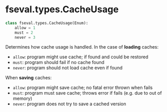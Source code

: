 # fseval.types.CacheUsage

```python
class fseval.types.CacheUsage(Enum):
    allow = 1
    must = 2
    never = 3
```

Determines how cache usage is handled. In the case of **loading** caches:

- `allow`: program might use cache; if found and could be restored
- `must`: program should fail if no cache found
- `never`: program should not load cache even if found

When **saving** caches:
- `allow`: program might save cache; no fatal error thrown when fails
- `must`: program must save cache; throws error if fails (e.g. due to out of memory)
- `never`: program does not try to save a cached version